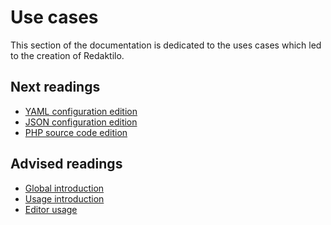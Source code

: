 # Use cases

This section of the documentation is dedicated to the uses cases which led to
the creation of Redaktilo.

## Next readings

* [YAML configuration edition](02-yaml-configuration-edition.md)
* [JSON configuration edition](03-json-configuration-edition.md)
* [PHP source code edition](04-php-source-code-edition.md)

## Advised readings

* [Global introduction](../01-introduction.md)
* [Usage introduction](../usage/01-introduction.md)
* [Editor usage](../usage/02-editor.md)
